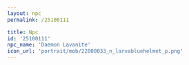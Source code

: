 ```yaml
---
layout: npc
permalink: /25100111

title: Npc
id: '25100111'
npc_name: 'Daemon Lavanite'
icon_url: 'portrait/mob/22000033_n_larvabluehelmet_p.png'
---
```

